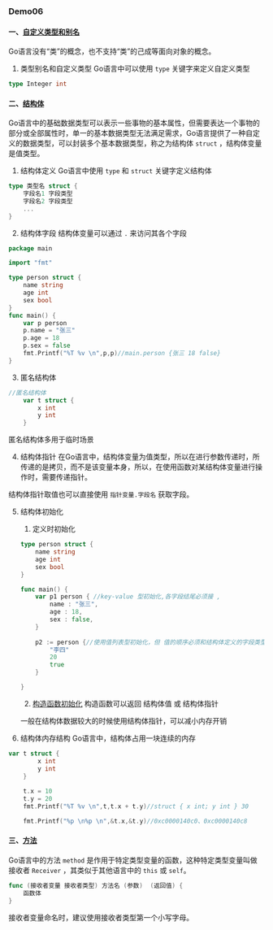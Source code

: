 ### Demo06
#### 一、[自定义类型和别名](Custom_Type/main.go)
Go语言没有“类”的概念，也不支持“类”的己成等面向对象的概念。
1. 类型别名和自定义类型
Go语言中可以使用 `type` 关键字来定义自定义类型
```go
type Integer int
```

#### 二、[结构体](Struct/main.go)
Go语言中的基础数据类型可以表示一些事物的基本属性，但需要表达一个事物的部分或全部属性时，单一的基本数据类型无法满足需求，Go语言提供了一种自定义的数据类型，可以封装多个基本数据类型，称之为结构体 `struct` ，结构体变量是值类型。

1. 结构体定义
Go语言中使用 `type` 和 `struct` 关键字定义结构体
```go
type 类型名 struct {
    字段名1 字段类型
    字段名2 字段类型
    ...
}
```

2. 结构体字段
结构体变量可以通过 `.` 来访问其各个字段
```go
package main

import "fmt"

type person struct {
	name string
	age int
	sex bool
}
func main() {
	var p person
	p.name = "张三"
	p.age = 18
	p.sex = false
	fmt.Printf("%T %v \n",p,p)//main.person {张三 18 false}
}
```

3. 匿名结构体
```go
//匿名结构体
	var t struct {
		x int
		y int
	}
```
匿名结构体多用于临时场景

4. 结构体指针
在Go语言中，结构体变量为值类型，所以在进行参数传递时，所传递的是拷贝，而不是该变量本身，所以，在使用函数对某结构体变量进行操作时，需要传递指针。

结构体指针取值也可以直接使用 `指针变量.字段名` 获取字段。

5. 结构体初始化
    1. 定义时初始化   
    ```go
    type person struct {
        name string
        age int
        sex bool
    }

    func main() {
        var p1 person { //key-value 型初始化,各字段结尾必须接 ,
            name : "张三",
            age : 18,
            sex : false,
        }
        
        p2 := person {//使用值列表型初始化，但 值的顺序必须和结构体定义的字段类型的顺序一致
            "李四"
            20
            true
        }

    }
    ```

    2. [构造函数初始化](Constuctor/main.go)
    构造函数可以返回 结构体值 或 结构体指针

    一般在结构体数据较大的时候使用结构体指针，可以减小内存开销

6. 结构体内存结构
Go语言中，结构体占用一块连续的内存
```go
var t struct {
		x int
		y int
    }
    
	t.x = 10
	t.y = 20
	fmt.Printf("%T %v \n",t,t.x + t.y)//struct { x int; y int } 30 

    fmt.Printf("%p \n%p \n",&t.x,&t.y)//0xc0000140c0、0xc0000140c8
```

#### 三、[方法](Method/main.go)
Go语言中的方法 `method` 是作用于特定类型变量的函数，这种特定类型变量叫做 接收者 `Receiver` ，其类似于其他语言中的 `this` 或 `self`。
```go
func (接收者变量 接收者类型) 方法名 (参数)  (返回值) {
    函数体
}
```
接收者变量命名时，建议使用接收者类型第一个小写字母。
